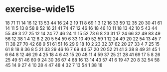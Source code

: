 # exercise-wide15
18
71
11
14
16
12
13
53
44
16
24
2
19
11
8
69
1
3
12
16
33
59
12
35
20
30
41
61
14
11
5
13
8
58
8
52
16
21
41
74
47
12
46
16
18
46
10
11
18
13
42
10
5
43
44
55
49
3
27
25
12
14
24
77
46
24
11
15
52
73
6
8
23
31
17
24
66
32
49
83
49
56
12
38
1
4
12
8
2
20
5
54
59
6
33
10
49
52
59
1
12
24
49
20
22
54
13
45
7
11
38
27
70
42
68
9
51
61
51
16
29
9
18
10
2
23
32
37
62
20
27
33
4
7
25
15
61
8
18
8
36
8
5
21
33
29
46
16
7
69
44
57
20
20
52
21
41
3
38
8
49
31
45
1
6
64
8
12
46
29
4
25
18
4
6
43
15
20
48
11
4
59
37
25
21
28
41
69
17
5
8
26
25
49
51
46
60
9
24
30
36
67
4
68
16
13
14
43
57
41
6
19
47
20
8
32
54
58
45
14
9
27
4
10
28
4
47
48
4
32
7
13
54
1
38
18
